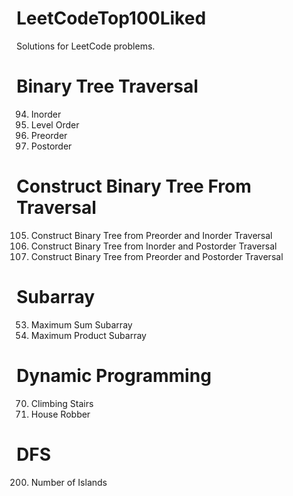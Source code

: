 # LeetCodeTop100Liked
  Solutions for LeetCode problems.

# Binary Tree Traversal
  094. Inorder
  102. Level Order
  144. Preorder
  145. Postorder

# Construct Binary Tree From Traversal
  105. Construct Binary Tree from Preorder and Inorder Traversal
  106. Construct Binary Tree from Inorder and Postorder Traversal
  889. Construct Binary Tree from Preorder and Postorder Traversal

# Subarray
  053. Maximum Sum Subarray 
  152. Maximum Product Subarray

# Dynamic Programming
  070. Climbing Stairs
  198. House Robber

# DFS
  200. Number of Islands
